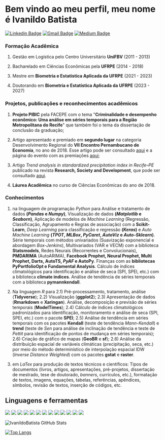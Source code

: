 # Bem vindo ao meu perfil, meu nome é Ivanildo Batista

[![Linkedin Badge](https://img.shields.io/badge/-LinkedIn-blue?style=flat-square&logo=Linkedin&logoColor=white&link=https://www.linkedin.com/in/karinnecristinapereira//)](https://www.linkedin.com/in/ivanildo-batista-da-silva-j%C3%BAnior-26201147/)
[![Gmail Badge](https://img.shields.io/badge/-Gmail-red?style=flat-square&logo=Gmail&logoColor=white&link=karinnecristinapereira@gmail.com)](ivanildo.batista13@gmail.com)
[![Medium Badge](https://img.shields.io/badge/-Medium-black?style=flat-square&logo=Medium&logoColor=white&link=https://medium.com/@ivanildo.batista13)](https://ivanildo-batista13.medium.com/)

### Formação Acadêmica

1) Gestão em Logística pelo Centro Universitário **UniFBV** (2011 - 2013)

2) Bacharelado em Ciências Econômicas pela **UFRPE** (2014 - 2018)

3) Mestre em **Biometria e Estatística Aplicada da UFRPE** (2021 - 2023)

4)  Doutorando em **Biometria e Estatística Aplicada da UFRPE** (2023 - 2027)

### Projetos, publicações e reconhecimentos acadêmicos

1) **Projeto PIBIC** pela FACEPE com o tema "**Criminalidade e desempenho econômico: Uma análise em séries temporais para a Região Metropolitana do Recife**" que também foi o tema da dissertação de conclusão da graduação;

2)  Artigo apresentado e premiado em **segundo lugar** na categoria Desenvolvimento Regional do **VII Encontro Pernambucano de Economia**, no ano de 2018. Esse artigo pode ser consultado [aqui](https://coreconpe.gov.br/enpecon/viienpecon/artigos/sessao5/Criminalidade%20e%20desempenho%20econ%c3%b4mico%20Uma%20an%c3%a1lise%20em%20s%c3%a9ries%20temporais%20para%20a%20Regi%c3%a3o%20Metropolitana%20do%20Recife.pdf) e a página do evento com as premiações [aqui](https://coreconpe.gov.br/enpecon/viienpecon/index.html);

3) Artigo *Trend analysis in standardized precipitation index in Recife–PE* publicado na revista **Research, Society and Development**, que pode ser consultado [aqui](https://rsdjournal.org/index.php/rsd/article/view/17458).

3) **Láurea Acadêmica** no curso de Ciências Econômicas do ano de 2018.

### Conhecimentos

1) na linguagem de programação *Python* para Análise e tratamento de dados **(*Pandas* e *Numpy*)**, Visualização de dados **(*Matplotlib* e *Seaborn*)**, 
 Aplicação de modelos de *Machine Learning* (Regressão, Classificação, Agrupamento e Regras de associação) com a **Scikit-Learn**, *Deep Learning* para classificação e regressão **(*Keras*)** e  *Auto Machine Learning* **(*TPOT*, *MLBox*, *PyCaret*, *AutoViz* e *Auto-Sklearn*)**. Série temporais com métodos univariados (Suavização exponencial e abordagem *Box-Jenkins*), Multivariados (VAR e VECM) com a biblioteca **Statsmodels**, Redes Neurais (Recorrentes e Convolucionais), **PMDARIMA** (AutoARIMA), **Facebook Prophet, Neural Prophet, Multi Prophet, Darts, AutoTS, *PyAF* e AutoPy**. Finanças com as **bibliotecas PyPortfolioOpt e Fundamental Analysis**. Cálculo de índices climatológicos para identificação e análise de seca (SPI, SPEI, etc.) com a biblioteca **climate indices**. Análise de tendência de séries temporais com a biblioteca **pymannkendall**.
 
2) Na linguagem *R* para
   2.1) Pré-processamento, tratamento, análise (**Tidyverse**);
   2.2) Visualização (**ggplot2**);
   2.3) Apresentação de dados (**Rmarkdown** e **Xaringan**). Análise, decomposição e previsão de séries temporais (**ModelTimes**);
   2.4) Cálculo de índices climatológicos padronizados para identificação, monitoramento e análise de seca (SPI, SPEI, etc.) com o pacote **SPEI**;
   2.5) Análise de tendência em séries temporais com os pacotes **Kendall** (teste de tendência *Mann-Kendall*) e **trend** (teste de *Sen* para análise de inclinação de tendência e teste de *Pettit* para identificação de pontos de mudança em séries temporais);
   2.6) Criação de gráfico de mapas (**GeoBR** e **sf**);
   2.6) Análise da distribuição espacial de variáveis climáticas (precipitação, seca, etc.) por meio do método determinístico de interpolação espacial IDW (*Inverse Distance Weighted*) com os pacotes **gstat** e **raster**.

4) em *LaTex* para produção de textos técnicos e científicos: Tipos de documentos (livros, artigos, apresentações, pré-projetos, dissertação de mestrado, tese de doutorado, *banners*, currículos, etc.), formatação de textos, imagens, equações, tabelas, referências, apêndices, símbolos, revisão de textos, inserção de códigos, etc.

## Linguagens e ferramentas

![](https://img.shields.io/badge/Python-3a4ff0?style=for-the-badge&logo=python&logoColor=white)
![](https://img.shields.io/badge/qgis-fff?style=for-the-badge&logo=qgis&logoColor=196c8c)
![](https://img.shields.io/badge/pandas-fff?style=for-the-badge&logo=pandas&logoColor=196c8c)
![](https://img.shields.io/badge/latex-fff?style=for-the-badge&logo=latex&logoColor=196c8c)
![](https://img.shields.io/badge/scikit-learn-fff?style=for-the-badge&logo=scikit-learn&logoColor=196c8c)
![](https://img.shields.io/badge/r-fff?style=for-the-badge&logo=r&logoColor=196c8c)
![](https://img.shields.io/badge/sql-fff?style=for-the-badge&logo=sql&logoColor=196c8c)
![](https://img.shields.io/badge/github-fff?style=for-the-badge&logo=github&logoColor=196c8c)
![](https://img.shields.io/badge/pycaret-fff?style=for-the-badge&logo=pycaret&logoColor=196c8c)
![](https://img.shields.io/badge/numpy-fff?style=for-the-badge&logo=numpy&logoColor=196c8c)
![](https://img.shields.io/badge/automl-fff?style=for-the-badge&logo=automl&logoColor=196c8c)
![](https://img.shields.io/badge/excel-fff?style=for-the-badge&logo=excel&logoColor=196c8c)
![](https://img.shields.io/badge/powerbi-fff?style=for-the-badge&logo=powerbi&logoColor=196c8c)

![IvanildoBatista GitHub Stats](https://github-readme-stats.vercel.app/api?username=IvanildoBatista&show_icons=False)

[![Top Langs](https://github-readme-stats.vercel.app/api/top-langs/?username=IvanildoBatista&layout=compact)](https://github.com/IvanildoBatista/github-readme-stats)
